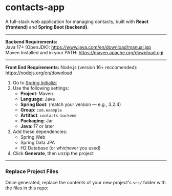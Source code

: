 # contacts-app

A full-stack web application for managing contacts, built with **React (frontend)** and **Spring Boot (backend)**.

---


**Backend Requirements:**<br>
Java 17+ (OpenJDK): https://www.java.com/en/download/manual.jsp<br>
Maven Installed and in your PATH: https://maven.apache.org/download.cgi<br>


---


**Front End Requirements:**
Node.js (version 16+ reccomended): https://nodejs.org/en/download


1. Go to [Spring Initializr](https://start.spring.io/)
2. Use the following settings:
   - **Project**: Maven
   - **Language**: Java
   - **Spring Boot**: (match your version — e.g., 3.2.4)
   - **Group**: `com.example`
   - **Artifact**: `contacts-backend`
   - **Packaging**: Jar
   - **Java**: 17 or later
3. Add these dependencies:
   - Spring Web
   - Spring Data JPA
   - H2 Database (or whichever you used)
4. Click **Generate**, then unzip the project

---
### Replace Project Files

Once generated, replace the contents of your new project's `src/` folder with the files in this repo:
